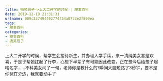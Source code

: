 ```yaml
---
title: 搞笑段子->上大二开学的时候 | 糗事百科
date: 2019-12-10 21:31:31
urlname: 009c237494492774454a0753e2f899ea
tags: 
- 糗事百科
categories:
- 糗事百科
- 搞笑段子
---
```

上大二开学的时候，帮学生会接待新生，并办理入学手续，来一清纯美女甚是欢喜，于是乎帮她扛起了行李，心想下半辈子有可能因此改变，正在想今后给孩子起啥名字……不料美女问了一句，老师你是教什么的?瞬间大脑短路了3秒钟，要不是你爸在旁边，我就要动手了


